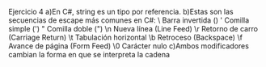 Ejercicio 4
a)En C#, string es un tipo por referencia.
b)Estas son las secuencias de escape más comunes en C#:
\\	   Barra invertida (\)
\'	   Comilla simple (')
\"	   Comilla doble (")
\n	   Nueva línea (Line Feed)
\r	   Retorno de carro (Carriage Return)
\t	   Tabulación horizontal
\b	   Retroceso (Backspace)
\f	   Avance de página (Form Feed)
\0	   Carácter nulo
c)Ambos modificadores cambian la forma en que se interpreta la cadena
